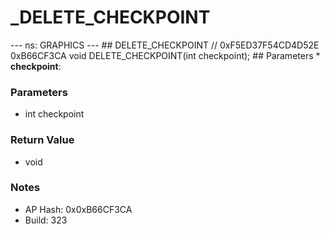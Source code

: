 # _DELETE_CHECKPOINT

--- ns: GRAPHICS --- ## DELETE_CHECKPOINT  // 0xF5ED37F54CD4D52E 0xB66CF3CA void DELETE_CHECKPOINT(int checkpoint);   ## Parameters * **checkpoint**:

### Parameters
* int checkpoint

### Return Value
* void

### Notes
* AP Hash: 0x0xB66CF3CA
* Build: 323

